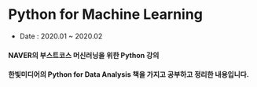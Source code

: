 
# Python for Machine Learning

 - Date : 2020.01 ~ 2020.02

#### NAVER의 부스트코스 머신러닝을 위한 Python 강의 


#### 한빛미디어의 Python for Data Analysis 책을 가지고 공부하고 정리한 내용입니다.
